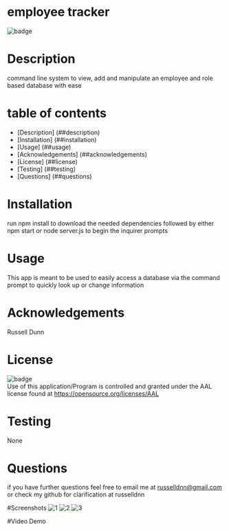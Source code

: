 
  
  # employee tracker

  ![badge](https://img.shields.io/badge/license-AAL-important)

  # Description

  command line system to view, add and manipulate an employee and role based database with ease

  # table of contents

  - [Description] (##description)
  - [Installation] (##installation)
  - [Usage] (##usage)
  - [Acknowledgements] (##acknowledgements)
  - [License] (##license)
  - [Testing] (##testing)
  - [Questions] (##questions)

  # Installation
  run npm install to download the needed dependencies followed by either npm start or node server.js to begin the inquirer prompts

  # Usage
  This app is meant to be used to easily access a database via the command prompt to quickly look up or change information

  # Acknowledgements
  Russell Dunn

  # License
  ![badge](https://img.shields.io/badge/license-AAL-important)
  <br>
  Use of this application/Program is controlled and granted under the AAL license found at <https://opensource.org/licenses/AAL>

  # Testing
  None

  # Questions
  if you have further questions feel free to email me at russelldnn@gmail.com or check my github for clarification at russelldnn
  
  #Screenshots
  ![1](https://user-images.githubusercontent.com/104922988/180673674-6301934e-47f6-490a-8681-a036243ebb34.PNG)
  ![2](https://user-images.githubusercontent.com/104922988/180673684-430412d3-80f2-43a1-bf3f-925dc4c5d364.PNG)
  ![3](https://user-images.githubusercontent.com/104922988/180673691-0ee44c82-0b95-47d8-bc17-fd1298d23ea4.PNG)
  
  #Video Demo






